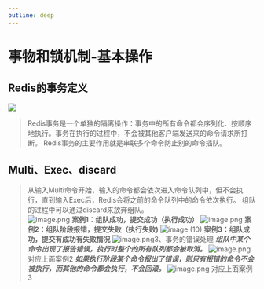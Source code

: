 ```yaml
---
outline: deep
---
```


# 事物和锁机制-基本操作

## Redis的事务定义
![](https://raw.gitmirror.com/KwFruit/basic-picture-service/note-v1.0.0//img/202308251658628.png)
>Redis事务是一个单独的隔离操作：事务中的所有命令都会序列化、按顺序地执行。事务在执行的过程中，不会被其他客户端发送来的命令请求所打断。
Redis事务的主要作用就是串联多个命令防止别的命令插队。

## Multi、Exec、discard
>从输入Multi命令开始，输入的命令都会依次进入命令队列中，但不会执行，直到输入Exec后，Redis会将之前的命令队列中的命令依次执行。
组队的过程中可以通过discard来放弃组队。  
![image.png](https://raw.gitmirror.com/KwFruit/basic-picture-service/note-v1.0.0//img/202308251657757.png)
**案例1：组队成功，提交成功（执行成功）**
![image.png](https://raw.gitmirror.com/KwFruit/basic-picture-service/note-v1.0.0//img/202308251657122.png)
**案例2：组队阶段报错，提交失败（执行失败)**
![image (10)](https://raw.gitmirror.com/KwFruit/basic-picture-service/note-v1.0.0//img/202308252240259.png)
**案例3：组队成功，提交有成功有失败情况**
![image.png](https://raw.gitmirror.com/KwFruit/basic-picture-service/note-v1.0.0//img/202308251657153.png)3、事务的错误处理
**_组队中某个命令出现了报告错误，执行时整个的所有队列都会被取消。_**
![image.png](https://raw.gitmirror.com/KwFruit/basic-picture-service/note-v1.0.0//img/202308251657503.png)
对应上面案例2
**_如果执行阶段某个命令报出了错误，则只有报错的命令不会被执行，而其他的命令都会执行，不会回滚。_**
![image.png](https://raw.gitmirror.com/KwFruit/basic-picture-service/note-v1.0.0//img/202308251657636.png)
对应上面案例3
